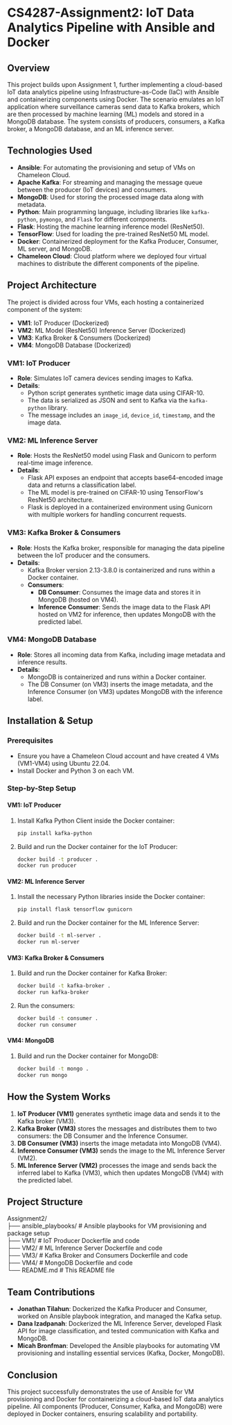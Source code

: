 # CS4287-Assignment2: IoT Data Analytics Pipeline with Ansible and Docker

## Overview
This project builds upon Assignment 1, further implementing a cloud-based IoT data analytics pipeline using Infrastructure-as-Code (IaC) with Ansible and containerizing components using Docker. The scenario emulates an IoT application where surveillance cameras send data to Kafka brokers, which are then processed by machine learning (ML) models and stored in a MongoDB database. The system consists of producers, consumers, a Kafka broker, a MongoDB database, and an ML inference server.

## Technologies Used
- **Ansible**: For automating the provisioning and setup of VMs on Chameleon Cloud.
- **Apache Kafka**: For streaming and managing the message queue between the producer (IoT devices) and consumers.
- **MongoDB**: Used for storing the processed image data along with metadata.
- **Python**: Main programming language, including libraries like `kafka-python`, `pymongo`, and `Flask` for different components.
- **Flask**: Hosting the machine learning inference model (ResNet50).
- **TensorFlow**: Used for loading the pre-trained ResNet50 ML model.
- **Docker**: Containerized deployment for the Kafka Producer, Consumer, ML server, and MongoDB.
- **Chameleon Cloud**: Cloud platform where we deployed four virtual machines to distribute the different components of the pipeline.

## Project Architecture
The project is divided across four VMs, each hosting a containerized component of the system:

- **VM1**: IoT Producer (Dockerized)
- **VM2**: ML Model (ResNet50) Inference Server (Dockerized)
- **VM3**: Kafka Broker & Consumers (Dockerized)
- **VM4**: MongoDB Database (Dockerized)

### VM1: IoT Producer
- **Role**: Simulates IoT camera devices sending images to Kafka.
- **Details**:
  - Python script generates synthetic image data using CIFAR-10.
  - The data is serialized as JSON and sent to Kafka via the `kafka-python` library.
  - The message includes an `image_id`, `device_id`, `timestamp`, and the image data.

### VM2: ML Inference Server
- **Role**: Hosts the ResNet50 model using Flask and Gunicorn to perform real-time image inference.
- **Details**:
  - Flask API exposes an endpoint that accepts base64-encoded image data and returns a classification label.
  - The ML model is pre-trained on CIFAR-10 using TensorFlow's ResNet50 architecture.
  - Flask is deployed in a containerized environment using Gunicorn with multiple workers for handling concurrent requests.

### VM3: Kafka Broker & Consumers
- **Role**: Hosts the Kafka broker, responsible for managing the data pipeline between the IoT producer and the consumers.
- **Details**:
  - Kafka Broker version 2.13-3.8.0 is containerized and runs within a Docker container.
  - **Consumers**:
    - **DB Consumer**: Consumes the image data and stores it in MongoDB (hosted on VM4).
    - **Inference Consumer**: Sends the image data to the Flask API hosted on VM2 for inference, then updates MongoDB with the predicted label.

### VM4: MongoDB Database
- **Role**: Stores all incoming data from Kafka, including image metadata and inference results.
- **Details**:
  - MongoDB is containerized and runs within a Docker container.
  - The DB Consumer (on VM3) inserts the image metadata, and the Inference Consumer (on VM3) updates MongoDB with the inference label.

## Installation & Setup

### Prerequisites
- Ensure you have a Chameleon Cloud account and have created 4 VMs (VM1-VM4) using Ubuntu 22.04.
- Install Docker and Python 3 on each VM.

### Step-by-Step Setup

#### VM1: IoT Producer
1. Install Kafka Python Client inside the Docker container:
    ```bash
    pip install kafka-python
    ```

2. Build and run the Docker container for the IoT Producer:
    ```bash
    docker build -t producer .
    docker run producer
    ```

#### VM2: ML Inference Server
1. Install the necessary Python libraries inside the Docker container:
    ```bash
    pip install flask tensorflow gunicorn
    ```

2. Build and run the Docker container for the ML Inference Server:
    ```bash
    docker build -t ml-server .
    docker run ml-server
    ```

#### VM3: Kafka Broker & Consumers
1. Build and run the Docker container for Kafka Broker:
    ```bash
    docker build -t kafka-broker .
    docker run kafka-broker
    ```

2. Run the consumers:
    ```bash
    docker build -t consumer .
    docker run consumer
    ```

#### VM4: MongoDB
1. Build and run the Docker container for MongoDB:
    ```bash
    docker build -t mongo .
    docker run mongo
    ```

## How the System Works
1. **IoT Producer (VM1)** generates synthetic image data and sends it to the Kafka broker (VM3).
2. **Kafka Broker (VM3)** stores the messages and distributes them to two consumers: the DB Consumer and the Inference Consumer.
3. **DB Consumer (VM3)** inserts the image metadata into MongoDB (VM4).
4. **Inference Consumer (VM3)** sends the image to the ML Inference Server (VM2).
5. **ML Inference Server (VM2)** processes the image and sends back the inferred label to Kafka (VM3), which then updates MongoDB (VM4) with the predicted label.

## Project Structure
Assignment2/  
├── ansible_playbooks/    # Ansible playbooks for VM provisioning and package setup  
├── VM1/                  # IoT Producer Dockerfile and code  
├── VM2/                  # ML Inference Server Dockerfile and code  
├── VM3/                  # Kafka Broker and Consumers Dockerfile and code  
├── VM4/                  # MongoDB Dockerfile and code  
└── README.md             # This README file  


## Team Contributions
- **Jonathan Tilahun**: Dockerized the Kafka Producer and Consumer, worked on Ansible playbook integration, and managed the Kafka setup.
- **Dana Izadpanah**: Dockerized the ML Inference Server, developed Flask API for image classification, and tested communication with Kafka and MongoDB.
- **Micah Bronfman**: Developed the Ansible playbooks for automating VM provisioning and installing essential services (Kafka, Docker, MongoDB).

## Conclusion
This project successfully demonstrates the use of Ansible for VM provisioning and Docker for containerizing a cloud-based IoT data analytics pipeline. All components (Producer, Consumer, Kafka, and MongoDB) were deployed in Docker containers, ensuring scalability and portability.
